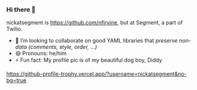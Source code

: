 ### Hi there 👋

nickatsegment is https://github.com/nfirvine, but at Segment, a part of Twilio.

- 👯 I’m looking to collaborate on good YAML libraries that *preserve non-data (comments, style, order, ...)*
- 😄 Pronouns: he/him
- ⚡ Fun fact: My profile pic is of my beautiful dog boy, Diddy

https://github-profile-trophy.vercel.app/?username=nickatsegment&no-bg=true
